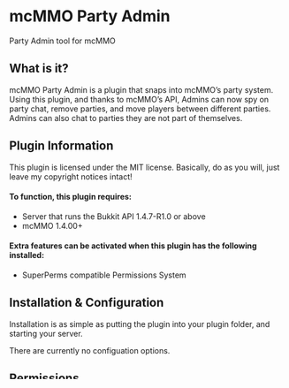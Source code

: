mcMMO Party Admin
=================

Party Admin tool for mcMMO

## What is it?

mcMMO Party Admin is a plugin that snaps into mcMMO’s party system. Using this plugin, and thanks to mcMMO’s API, Admins can now spy on party chat, remove parties, and move players between different parties. Admins can also chat to parties they are not part of themselves.

## Plugin Information

This plugin is licensed under the MIT license. Basically, do as you will, just leave my copyright notices intact!

#### To function, this plugin requires:

* Server that runs the Bukkit API 1.4.7-R1.0 or above
* mcMMO 1.4.00+

#### Extra features can be activated when this plugin has the following installed:

* SuperPerms compatible Permissions System

## Installation & Configuration

Installation is as simple as putting the plugin into your plugin folder, and starting your server.

There are currently no configuation options.

## Permissions

* ````mcmmopartyadmin.commands.partyadmin```` – Allows player to use the party admin commands
* ````mcmmopartyadmin.admin```` – Allows player to use server admin functions
* ````mcmmopartyadmin.spy```` – Allows player to spy on party chat

## Usage

#### /partyadmin
<small>Requires ````mcmmopartyadmin.commands.partyadmin```` - Alias /pa.</small>

Accesses the Party Admin commands:

* ````/partyadmin rp [party]```` – Delete party [party]
* ````/partyadmin apl [player] [party]```` – Add [player] to [party] (the player must be online)
* ````/partyadmin rpl [player]```` – Remove [player] from current party. (the player must be online)
* ````/partyadmin chown [player] [party]```` – Change owner of [party] to [player]
* ````/partyadmin pc [party] [message]```` – Chat to [party]

#### /partyspy
<small>Requires ````mcmmopartyadmin.spy````</small>.

Toggles Party Spy on or off (Note that PartySpy defaults to OFF, and players MUST have the ````mcmmopartyadmin.spy```` permission in order for any setting here to take effect!)

* ````/partyspy```` – Requires ````mcmmopartyadmin.spy```` – Toggle party spy on or off.
* ````/partyspy save```` – Requires ````mcmmopartyadmin.admin```` – Force save the spyers file.
* ````/partyspy reload```` – Requires ````mcmmopartyadmin.admin```` – Reloads the spyers file from disc.

## More Information

See http://plugins.tribalforge.co.uk/mcmmo-party-admin/ for more information and binary downloads.

Please note that this software is in development, and I hope to make it completely dependant on the mcMMO API before hitting the big 1.0. This plugin uses reflection to ensure the required methods are there, and will disable if it detects they are not.
